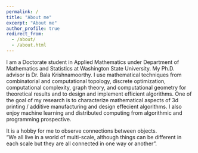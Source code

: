 ```yaml
---
permalink: /
title: "About me"
excerpt: "About me"
author_profile: true
redirect_from: 
  - /about/
  - /about.html
---
```

I am a Doctorate student in Applied Mathematics under Department of Mathematics and Statistics at Washington State University. My Ph.D. advisor is Dr. Bala Krishnamoorthy. 
I use mathematical techniques from combinatorial and computational topology, discrete optimization, computational complexity, graph theory, and computational geometry 
for theoretical results and to design and implement efficient algorithms.
One of the goal of my research is to characterize mathematical aspects of 3d printing / additive manufacturing and design effecient algorithms. 
I also enjoy machine learning  and distributed computing from algorithmic and programming prospective.  

It is a hobby for me to observe connections between objects.  
“We all live in a world of multi-scale, although things can be different in each scale but they are all connected in one way or another”.
